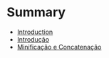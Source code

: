 # Summary

* [Introduction](README.md)
* [Introdução](cap/introducao.md)
* [Minificação e Concatenação](cap/minificacao_e_concatenacao.md)

